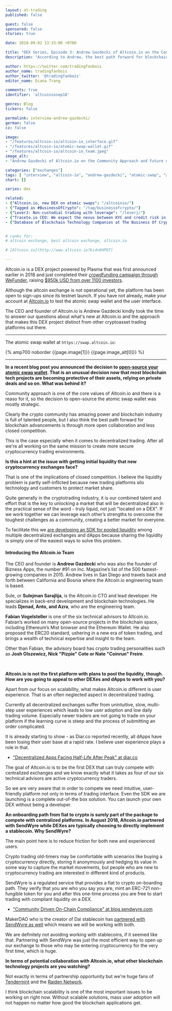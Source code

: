 ```yaml
---
layout: at-trading
published: false

guest: false
sponsored: false
stories: true

date: 2018-09-02 13:33:00 +0700

title: "DEX Series, Episode 3: Andrew Gazdecki of Altcoin.io on the Community Approach and Future of DEX Trading"
description: "According to Andrew, the best path forward for blockchain advancements is through more open collaboration and less closed competition."

author: https://twitter.com/tradingfanbois
author_name: tradingfanbois
author_twitter: '@tradingfanbois'
editor_name: Diana Trang

comments: true
identifier: 'altcoiniosep18'

genres: Blog
tickers: false

permalink: interview-andrew-gazdecki/
german: false
cz: false

image:
- "/features/altcoin-io/altcoin-io_interface.gif"
- "/features/altcoin-io/atomic-swap-wallet.gif"
- "/features/altcoin-io/altcoin-io_team.jpeg"
image_alt:
- "Andrew Gazdecki of Altcoin.io on the Community Approach and Future of Atomic Swap DEX Trading"

categories: ["exchanges"]
tags: [ "interview", "altcoin-io", "andrew-gazdecki", "atomic-swap", "altcoin-exchange", "dex", "trading-platform", "business-of-crypto"]
chart: []

series: dex

related:
- {"Altcoin.io, new DEX on atomic swaps": "/altcoinio/"}
- {"Tagged as #BusinessOfCrypto": "/tag/businessofcrypto/"}
- {"LeverJ: Non-custodial trading with leverage": "/leverj/"}
- {"Traceto.io CEO: We expect the nexus between KYC and credit risk in the blockchain industry": "/traceto-interview/"}
- {"Database of Blockchain Technology Companies at The Business Of Crypto": "/blockchain-tech-companies/"}


# ranks for:
# altcoin exchange, best altcoin exchange, altcoin.io

# [Altcoin.io](http://www.altcoin.io?kid=KHPDT)

---
```


Altcoin.io is a DEX project powered by Plasma that was first announced earlier in 2018 and just completed their [crowdfunding campaign through WeFunder](https://wefunder.com/altcoinio), raising [$950k USD from over 1100 investors](https://twitter.com/altcoin_io/status/1035745726104526848).

Although the altcoin exchange is not operational yet, the platform has been open to sign-ups since its testnet launch. If you have not already, make your account at [Altcoin.io](http://www.altcoin.io?kid=KHPDT) to test the atomic swap wallet and the user interface.

The CEO and founder of Altcoin.io is Andrew Gazdecki kindly took the time to answer our questions about what's new at Altcoin.io and the approach that makes this DEX project distinct from other cryptoasset trading platforms out there.

___________________

The atomic swap wallet at `https://swap.altcoin.io`:

{% amp700 noborder {{page.image[1]}} {{page.image_alt[0]}} %}

_____________


**In a recent blog post you announced the decision to [open-source your atomic swap wallet](https://blog.altcoin.io/august-update-mobile-ux-atomic-swaps-and-plasma-dex-v2-94680ff9db30). That is an unusual decision now that most blockchain tech projects are becoming protective of their assets, relying on private deals and so on. What was behind it?**

Community approach is one of the core values of Altcoin.io and there is a reaso for it, so the decision to open-source the atomic swap wallet was mostly strategic.

Clearly the crypto community has amazing power and blockchain industry is full of talented people, but I also think the best path forward for blockchain advancements is through more open collaboration and less closed competition.

This is the case especially when it comes to decentralized trading. After all we're all working on the same mission to create more secure cryptocurrency trading environments.

**Is this a hint at the issue with getting initial liquidity that new cryptocurrency exchanges face?**

That is one of the implications of closed competition. I believe the liquidity problem is partly self-inflicted because new trading platforms silo technology and customers to protect market share.

Quite generally in the cryptotrading industry, it is our combined talent and effort that is the key to unlocking a market that will be decentralized also in the practical sense of the word - truly liquid, not just "located on a DEX". If we work together we can leverage each other’s strengths to overcome the toughest challenges as a community, creating a better market for everyone.

To facilitate this we [are developing an SDK for pooled liquidity](https://blog.altcoin.io/test-the-future-of-crypto-trading-with-our-latest-plasma-dex-c2580449af43) among multiple decentralized exchanges and dApps because sharing the liquidity is simply one of the easiest ways to solve this problem.


<section class="altcointradingnet-bio">

  <h4>Introducing the Altcoin.io Team</h4>

  <p>The CEO and founder is <b>Andrew Gazdecki</b> who was also the founder of Bizness Apps, the number #91 on Inc. Magazine’s list of the 500 fastest-growing companies in 2015. Andrew lives in San Diego and travels back and forth between California and Bosnia where the Altcoin.io engineering team is based.</p>

  <p>Sule, or <b>Sulejman Sarajlija</b>, is the Altcoin.io CTO and lead developer. He specializes in back-end development and blockchain technologies. He leads <b>Djenad, Anto, and Azra</b>, who are the engineering team.</p>

  <p><b>Fabian Vogelsteller</b> is one of the six technical advisors to Altcoin.io. Fabian’s worked on many open-source projects in the blockchain space, including Ethereum’s Mist browser and the Ethereum Wallet. He also proposed the ERC20 standard, ushering in a new era of token trading, and brings a wealth of technical expertise and insight to the team.</p>

  <p>Other than Fabian, the advisory board has crypto trading personalities such as <b>Josh Olszewicz, Nick "Pizpie" Cote or Nate "Coinrun" Freire</b>.</p>

</section>

<p>&nbsp;</p>


**Altcoin.io is not the first platform with plans to pool the liquidity, though. How are you going to appeal to other DEXes and dApps to work with you?**

Apart from our focus on scalability, what makes Altcoin.io different is user experience. That is an often neglected aspect in decentralized trading.

Currently all decentralized exchanges suffer from unintuitive, slow, multi-step user experiences which leads to low user adoption and low daily trading volume. Especially newer traders are not going to trade on your platform if the learning curve is steep and the process of submitting an order complicated.

It is already starting to show - as Diar.co reported recently, all dApps have been losing their user base at a rapid rate. I believe user experience plays a role in that.

* ["Decentralized Apps Facing Half-Life After Peak" at diar.co](http://diar.co/decentralized-apps-facing-half-life-after-peak/)

The goal of Altcoin.io is to be the first DEX that can truly compete with centralized exchanges and we know exactly what it takes as four of our six technical advisors are active cryptocurrency traders.

So we are very aware that in order to compete we need intuitive, user-friendly platform not only in terms of trading interface. Even the SDK we are launching is a complete out-of-the box solution. You can launch your own DEX without being a developer.

**An onboarding path from fiat to crypto is surely part of the package to compete with centralized platforms. In August 2018, Altcoin.io partnered with SendWyre while DEXes are typically choosing to directly implement a stablecoin. Why SendWyre?**

The main point here is to reduce friction for both new and experienced users.

Crypto trading old-timers may be comfortable with scenarios like buying a cryptocurrency directly, storing it anonymously and hedging its value in some way to capture the market movements, but people who are new to cryptocurrency trading are interested in different kind of products.

SendWyre is a regulated service that provides a fiat to crypto on-boarding path. They verify that you are who you say you are, mint an ERC-721 non-fungible token for you and after this one-time process you are free to start trading with compliant liquidity on a DEX.

* ["Community Driven On-Chain Compliance" at blog.sendwyre.com](https://blog.sendwyre.com/community-driven-on-chain-compliance-d334e0f5962b)

MakerDAO who is the creator of Dai stablecoin has [partnered with SendWyre as well](https://www.prnewswire.com/news-releases/makerdao-and-wyre-give-businesses-immediate-access-to-dai-stablecoin-in-over-thirty-countries-including-usa-300696400.html) which means we will be working with both.

We are definitely not avoiding working with stablecoins, if it seemed like that. Partnering with SendWyre was just the most efficient way to open up our exchange to those who may be entering cryptocurrency for the very first time, which is huge.

**In terms of potential collaboration with Altcoin.io, what other blockchain technology projects are you watching?**

Not exactly in terms of partnership opportunity but we're huge fans of [Tendermint](https://tendermint.com/about) and the [Raiden Network](https://raiden.network/).

I think blockchain scalability is one of the most important issues to be working on right now. Without scalable solutions, mass user adoption will not happen no matter how good the blockchain applications get.
